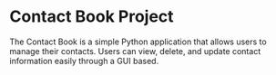 # Contact Book Project
 The Contact Book is a simple Python application that allows users to manage their contacts. Users can view, delete, and update contact information easily through a GUI based.
